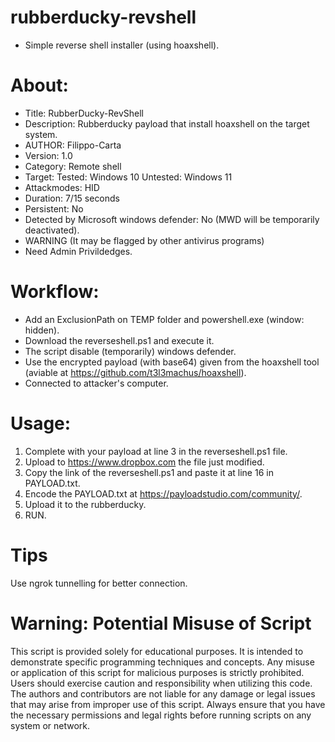 # rubberducky-revshell
- Simple reverse shell installer (using hoaxshell).
# About:
- Title: RubberDucky-RevShell
- Description: Rubberducky payload that install hoaxshell on the target system.
- AUTHOR: Filippo-Carta 
- Version: 1.0
- Category: Remote shell
- Target: Tested: Windows 10 Untested: Windows 11
- Attackmodes: HID
- Duration: 7/15 seconds
- Persistent: No
- Detected by Microsoft windows defender: No (MWD will be temporarily deactivated).
- WARNING (It may be flagged by other antivirus programs)
- Need Admin Privildedges.
# Workflow:
- Add an ExclusionPath on TEMP folder and powershell.exe (window: hidden).
- Download the reverseshell.ps1 and execute it.
- The script disable (temporarily) windows defender.
- Use the encrypted payload (with base64) given from the hoaxshell tool (aviable at https://github.com/t3l3machus/hoaxshell).
- Connected to attacker's computer.
# Usage:
1. Complete with your payload at line 3 in the reverseshell.ps1 file.
2. Upload to https://www.dropbox.com the file just modified.
3. Copy the link of the reverseshell.ps1 and paste it at line 16 in PAYLOAD.txt.
4. Encode the PAYLOAD.txt at https://payloadstudio.com/community/.
5. Upload it to the rubberducky.
6. RUN.
# Tips
Use ngrok tunnelling for better connection.
# Warning: Potential Misuse of Script
This script is provided solely for educational purposes. It is intended to demonstrate specific programming techniques and concepts. Any misuse or application of this script for malicious purposes is strictly prohibited. Users should exercise caution and responsibility when utilizing this code. The authors and contributors are not liable for any damage or legal issues that may arise from improper use of this script. Always ensure that you have the necessary permissions and legal rights before running scripts on any system or network.
